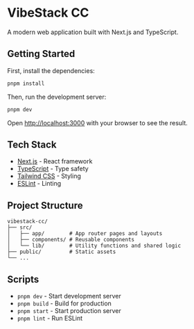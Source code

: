 # VibeStack CC

A modern web application built with Next.js and TypeScript.

## Getting Started

First, install the dependencies:

```bash
pnpm install
```

Then, run the development server:

```bash
pnpm dev
```

Open [http://localhost:3000](http://localhost:3000) with your browser to see the result.

## Tech Stack

- [Next.js](https://nextjs.org/) - React framework
- [TypeScript](https://www.typescriptlang.org/) - Type safety
- [Tailwind CSS](https://tailwindcss.com/) - Styling
- [ESLint](https://eslint.org/) - Linting

## Project Structure

```
vibestack-cc/
├── src/
│   ├── app/        # App router pages and layouts
│   ├── components/ # Reusable components
│   └── lib/        # Utility functions and shared logic
├── public/         # Static assets
└── ...
```

## Scripts

- `pnpm dev` - Start development server
- `pnpm build` - Build for production
- `pnpm start` - Start production server
- `pnpm lint` - Run ESLint